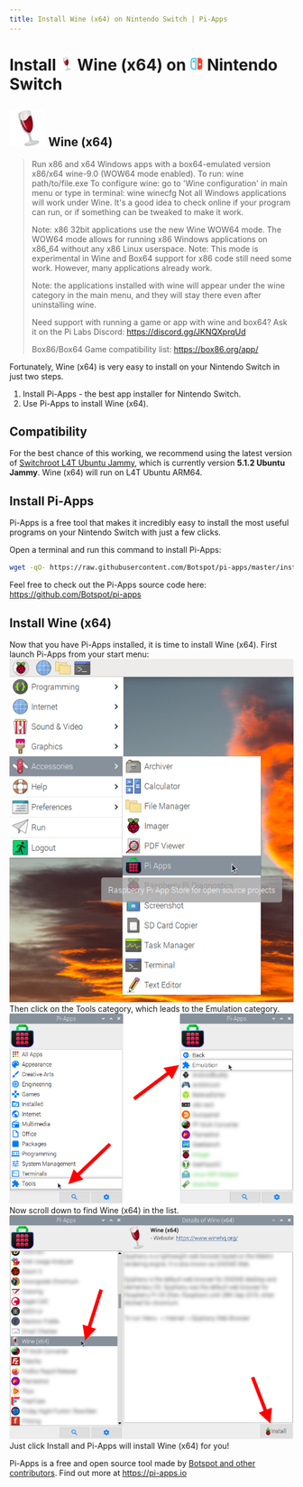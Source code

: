 ```yaml
---
title: Install Wine (x64) on Nintendo Switch | Pi-Apps
---
```

<div class="simple-install-content content">

# Install <img src="/img/app-icons/Wine (x64)/icon-64.png" height=24> Wine (x64) on <img src=/img/other-icons/switch-icon.svg height=24> Nintendo Switch

## <img src="/img/app-icons/Wine (x64)/icon-64.png"> Wine (x64)
> Run x86 and x64 Windows apps with a box64-emulated version x86/x64 wine-9.0 (WOW64 mode enabled).
> To run: wine path/to/file.exe
> To configure wine: go to 'Wine configuration' in main menu or type in terminal: wine winecfg
> Not all Windows applications will work under Wine. It's a good idea to check online if your program can run, or if something can be tweaked to make it work.
> 
> Note: x86 32bit applications use the new Wine WOW64 mode. The WOW64 mode allows for running x86 Windows applications on x86_64 without any x86 Linux userspace.
> Note: This mode is experimental in Wine and Box64 support for x86 code still need some work. However, many applications already work.
> 
> Note: the applications installed with wine will appear under the wine category in the main menu, and they will stay there even after uninstalling wine.
> 
> Need support with running a game or app with wine and box64? Ask it on the Pi Labs Discord: https://discord.gg/JKNQXprqUd
> 
> Box86/Box64 Game compatibility list: https://box86.org/app/

Fortunately, Wine (x64) is very easy to install on your Nintendo Switch in just two steps.
1. Install Pi-Apps - the best app installer for Nintendo Switch.
2. Use Pi-Apps to install Wine (x64).
</div>
<div class="simple-install-content content">

## Compatibility
For the best chance of this working, we recommend using the latest version of [Switchroot L4T Ubuntu Jammy](https://wiki.switchroot.org/wiki/linux/l4t-ubuntu-jammy-installation-guide), which is currently version **5.1.2 Ubuntu Jammy**.
Wine (x64) will run on L4T Ubuntu ARM64.
</div>
<div class="simple-install-content content">

## Install Pi-Apps

Pi-Apps is a free tool that makes it incredibly easy to install the most useful programs on your Nintendo Switch with just a few clicks.

Open a terminal and run this command to install Pi-Apps:
```bash
wget -qO- https://raw.githubusercontent.com/Botspot/pi-apps/master/install | bash
```
Feel free to check out the Pi-Apps source code here: https://github.com/Botspot/pi-apps
</div>
<div class="simple-install-content content">

## Install Wine (x64)

Now that you have Pi-Apps installed, it is time to install Wine (x64).
First launch Pi-Apps from your start menu:
<img src="/img/start-menu.png">
Then click on the Tools category, which leads to the Emulation category.
<img src="/img/category-selections/Emulation.png">
Now scroll down to find Wine (x64) in the list.
<img src="/img/app-icons/Wine (x64)/app-selection.png">
Just click Install and Pi-Apps will install Wine (x64) for you!
</div>
<div class="simple-install-content content">

Pi-Apps is a free and open source tool made by [Botspot and other contributors](/about/#contributors). Find out more at https://pi-apps.io
</div>
